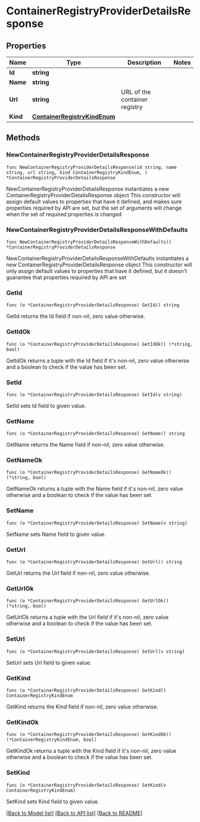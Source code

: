 # ContainerRegistryProviderDetailsResponse

## Properties

Name | Type | Description | Notes
------------ | ------------- | ------------- | -------------
**Id** | **string** |  | 
**Name** | **string** |  | 
**Url** | **string** | URL of the container registry | 
**Kind** | [**ContainerRegistryKindEnum**](ContainerRegistryKindEnum.md) |  | 

## Methods

### NewContainerRegistryProviderDetailsResponse

`func NewContainerRegistryProviderDetailsResponse(id string, name string, url string, kind ContainerRegistryKindEnum, ) *ContainerRegistryProviderDetailsResponse`

NewContainerRegistryProviderDetailsResponse instantiates a new ContainerRegistryProviderDetailsResponse object
This constructor will assign default values to properties that have it defined,
and makes sure properties required by API are set, but the set of arguments
will change when the set of required properties is changed

### NewContainerRegistryProviderDetailsResponseWithDefaults

`func NewContainerRegistryProviderDetailsResponseWithDefaults() *ContainerRegistryProviderDetailsResponse`

NewContainerRegistryProviderDetailsResponseWithDefaults instantiates a new ContainerRegistryProviderDetailsResponse object
This constructor will only assign default values to properties that have it defined,
but it doesn't guarantee that properties required by API are set

### GetId

`func (o *ContainerRegistryProviderDetailsResponse) GetId() string`

GetId returns the Id field if non-nil, zero value otherwise.

### GetIdOk

`func (o *ContainerRegistryProviderDetailsResponse) GetIdOk() (*string, bool)`

GetIdOk returns a tuple with the Id field if it's non-nil, zero value otherwise
and a boolean to check if the value has been set.

### SetId

`func (o *ContainerRegistryProviderDetailsResponse) SetId(v string)`

SetId sets Id field to given value.


### GetName

`func (o *ContainerRegistryProviderDetailsResponse) GetName() string`

GetName returns the Name field if non-nil, zero value otherwise.

### GetNameOk

`func (o *ContainerRegistryProviderDetailsResponse) GetNameOk() (*string, bool)`

GetNameOk returns a tuple with the Name field if it's non-nil, zero value otherwise
and a boolean to check if the value has been set.

### SetName

`func (o *ContainerRegistryProviderDetailsResponse) SetName(v string)`

SetName sets Name field to given value.


### GetUrl

`func (o *ContainerRegistryProviderDetailsResponse) GetUrl() string`

GetUrl returns the Url field if non-nil, zero value otherwise.

### GetUrlOk

`func (o *ContainerRegistryProviderDetailsResponse) GetUrlOk() (*string, bool)`

GetUrlOk returns a tuple with the Url field if it's non-nil, zero value otherwise
and a boolean to check if the value has been set.

### SetUrl

`func (o *ContainerRegistryProviderDetailsResponse) SetUrl(v string)`

SetUrl sets Url field to given value.


### GetKind

`func (o *ContainerRegistryProviderDetailsResponse) GetKind() ContainerRegistryKindEnum`

GetKind returns the Kind field if non-nil, zero value otherwise.

### GetKindOk

`func (o *ContainerRegistryProviderDetailsResponse) GetKindOk() (*ContainerRegistryKindEnum, bool)`

GetKindOk returns a tuple with the Kind field if it's non-nil, zero value otherwise
and a boolean to check if the value has been set.

### SetKind

`func (o *ContainerRegistryProviderDetailsResponse) SetKind(v ContainerRegistryKindEnum)`

SetKind sets Kind field to given value.



[[Back to Model list]](../README.md#documentation-for-models) [[Back to API list]](../README.md#documentation-for-api-endpoints) [[Back to README]](../README.md)


